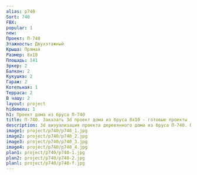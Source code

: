 ```yaml
---
alias: p740
Sort: 740
FBX: 
popular: 1
new: 
Проект: П-740
Этажность: Двухэтажный
Крыша: Прямая
Размер: 8х10
Площадь: 141
Эркер: 2
Балкон: 2
Кукушка: 2
Гараж: 2
Котельная: 1
Терраса: 2
В чашу: 2
layout: project
hidemenu: 1
h1: Проект дома из бруса П-740
title: П-740. Заказать 3d проект дома из бруса 8х10 - готовые проекты
description: 3d визуализация проекта деревянного дома из бруса П-740. Площадь 141 м2, размер 8х10. Вы можете внести любые изменения в проект.
image1: project/p740/p740_1.jpg
image2: project/p740/p740_2.jpg
image3: project/p740/p740_3.jpg
image4: project/p740/p740_4.jpg
plan1: project/p740/p740-1.jpg
plan2: project/p740/p740-2.jpg
planl: project/p740/p740-f.jpg
---
```

